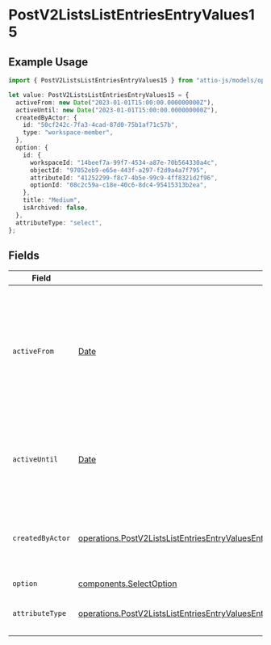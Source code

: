 # PostV2ListsListEntriesEntryValues15

## Example Usage

```typescript
import { PostV2ListsListEntriesEntryValues15 } from "attio-js/models/operations";

let value: PostV2ListsListEntriesEntryValues15 = {
  activeFrom: new Date("2023-01-01T15:00:00.000000000Z"),
  activeUntil: new Date("2023-01-01T15:00:00.000000000Z"),
  createdByActor: {
    id: "50cf242c-7fa3-4cad-87d0-75b1af71c57b",
    type: "workspace-member",
  },
  option: {
    id: {
      workspaceId: "14beef7a-99f7-4534-a87e-70b564330a4c",
      objectId: "97052eb9-e65e-443f-a297-f2d9a4a7f795",
      attributeId: "41252299-f8c7-4b5e-99c9-4ff8321d2f96",
      optionId: "08c2c59a-c18e-40c6-8dc4-95415313b2ea",
    },
    title: "Medium",
    isArchived: false,
  },
  attributeType: "select",
};
```

## Fields

| Field                                                                                                                                                                                                                                          | Type                                                                                                                                                                                                                                           | Required                                                                                                                                                                                                                                       | Description                                                                                                                                                                                                                                    | Example                                                                                                                                                                                                                                        |
| ---------------------------------------------------------------------------------------------------------------------------------------------------------------------------------------------------------------------------------------------- | ---------------------------------------------------------------------------------------------------------------------------------------------------------------------------------------------------------------------------------------------- | ---------------------------------------------------------------------------------------------------------------------------------------------------------------------------------------------------------------------------------------------- | ---------------------------------------------------------------------------------------------------------------------------------------------------------------------------------------------------------------------------------------------- | ---------------------------------------------------------------------------------------------------------------------------------------------------------------------------------------------------------------------------------------------- |
| `activeFrom`                                                                                                                                                                                                                                   | [Date](https://developer.mozilla.org/en-US/docs/Web/JavaScript/Reference/Global_Objects/Date)                                                                                                                                                  | :heavy_check_mark:                                                                                                                                                                                                                             | The point in time at which this value was made "active". `active_from` can be considered roughly analogous to `created_at`.                                                                                                                    | 2023-01-01T15:00:00.000000000Z                                                                                                                                                                                                                 |
| `activeUntil`                                                                                                                                                                                                                                  | [Date](https://developer.mozilla.org/en-US/docs/Web/JavaScript/Reference/Global_Objects/Date)                                                                                                                                                  | :heavy_check_mark:                                                                                                                                                                                                                             | The point in time at which this value was deactivated. If `null`, the value is active.                                                                                                                                                         | 2023-01-01T15:00:00.000000000Z                                                                                                                                                                                                                 |
| `createdByActor`                                                                                                                                                                                                                               | [operations.PostV2ListsListEntriesEntryValuesEntriesResponse200ApplicationJSONResponseBodyData15CreatedByActor](../../models/operations/postv2listslistentriesentryvaluesentriesresponse200applicationjsonresponsebodydata15createdbyactor.md) | :heavy_check_mark:                                                                                                                                                                                                                             | The actor that created this value.                                                                                                                                                                                                             | {<br/>"type": "workspace-member",<br/>"id": "50cf242c-7fa3-4cad-87d0-75b1af71c57b"<br/>}                                                                                                                                                       |
| `option`                                                                                                                                                                                                                                       | [components.SelectOption](../../models/components/selectoption.md)                                                                                                                                                                             | :heavy_check_mark:                                                                                                                                                                                                                             | N/A                                                                                                                                                                                                                                            |                                                                                                                                                                                                                                                |
| `attributeType`                                                                                                                                                                                                                                | [operations.PostV2ListsListEntriesEntryValuesEntriesResponse200ApplicationJSONResponseBodyData15AttributeType](../../models/operations/postv2listslistentriesentryvaluesentriesresponse200applicationjsonresponsebodydata15attributetype.md)   | :heavy_check_mark:                                                                                                                                                                                                                             | The attribute type of the value.                                                                                                                                                                                                               | select                                                                                                                                                                                                                                         |